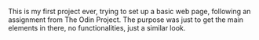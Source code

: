  This is my first project ever, trying to set up a basic web page, following an assignment from The Odin Project. 
  The purpose was just to get the main elements in there, no functionalities, just a similar look. 
